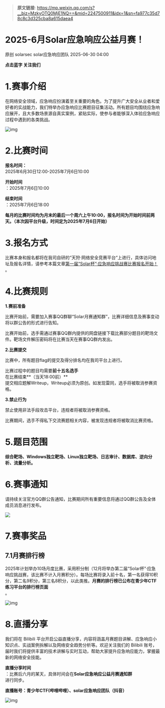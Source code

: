 > **原文链接**: https://mp.weixin.qq.com/s?__biz=MzkyOTQ0MjE1NQ==&mid=2247500911&idx=1&sn=fa977c35d78c8c3d325cba8a615daea4

#  2025-6月Solar应急响应公益月赛！  
原创 solarsec  solar应急响应团队   2025-06-30 04:00  
  
**点击蓝字 关注我们**  
  
  
  
# 1.赛事介绍  
  
在网络安全领域，应急响应扮演着至关重要的角色。为了提升广大安全从业者和爱好者的实战能力，我们特举办应急响应比赛题目征集活动。所有题目均围绕应急响应展开，且大多数场景源自真实案例，紧贴实际，使参与者能够深入体验应急响应过程中遇到的各类挑战。  
  
![img](https://mmbiz.qpic.cn/sz_mmbiz_png/DxUXemrrntqZltm4YjorMsWp8okovKgydEGkjPeTMGFick7Z2uMPkYcbN4icCagX9qKb2LiaYhdicYSkia07icoG4TNg/640?wx_fmt=png&from=appmsg "")  
# 2.比赛时间  
  
**报名时间：**  
2025年6月30日12:00-2025年7月6日10:00  
  
**开始时间**  
：2025年7月6日10:00  
  
**结束时间**  
：2025年7月6日18:00  
  
**每月的比赛时间均为月末的最后一个周六上午10:00，报名时间为开始时间前两天。（本次因平台升级，时间定为2025年7月6日开始）**  
# 3.报名方式  
  
比赛本身和报名都将在我司自研的“天狩·网络安全竞赛平台“上进行，具体访问地址及报名详情，请参考本篇文章[第一届“Solar杯”·应急响应挑战赛比赛报名开始！](https://mp.weixin.qq.com/s?__biz=MzkyOTQ0MjE1NQ==&mid=2247495107&idx=1&sn=1fb18efb2aad7e4389e841b7e442360f&scene=21#wechat_redirect)  
。  
# 4.比赛规则  
  
**1.赛前准备**  
  
比赛开始前，需要加入赛事QQ群聊“Solar月赛通知群”，比赛详细信息及赛事变动将以群公告的形式进行告知。  
  
比赛开始前，选手需通过赛事QQ群内提供的网盘链接下载比赛部分题目的靶场文件。靶场文件解压密码将在比赛当天在赛事QQ群内发出。  
  
**2.比赛提交**  
  
比赛中，所有题目flag的提交及得分排名均在我司平台上进行。  
  
比赛过程中的题目均需要**前十五名选手**  
在比赛结束**（当天18:00前）**  
提交相应题解Writeup，Writeup必须为原创。如发现雷同，选手将被取消参赛资格。  
  
**3.禁止行为**  
  
禁止使用非法手段攻击平台，违规者将被取消参赛资格。  
  
比赛期间，选手不得私下交流赛题相关内容，被发现违规者将被取消比赛资格。  
# 5.题目范围  
  
**综合靶场、Windows独立靶场、Linux独立靶场、日志审计、数据库、逆向分析、流量分析。**  
# 6.赛事通知  
  
请持续关注官方QQ群公告通知，比赛期间所有重要信息将通过QQ群公告及全体成员消息进行发布。  
  
![](https://mmbiz.qpic.cn/sz_mmbiz_png/DxUXemrrntqZltm4YjorMsWp8okovKgyNaibNrPHf0m2yUKsvkAVRMRaAVZgxd6Fl4ZbheAWFdSMbibaHibCDolTA/640?wx_fmt=png&from=appmsg "")  
# 7.赛事奖品  
## 7.1月赛排行榜  
  
2025年计划举办10场月度比赛，采用积分制（12月将举办第二届“Solar杯”·应急响应挑战赛，该比赛不计入月赛积分）。每场比赛将录入前十名，第一名获得10积分，第二名9积分，第三名8积分，以此类推。**月赛的排行榜已公布在青少年CTF练习平台的排行榜页面**  
。  
  
![img](https://mmbiz.qpic.cn/sz_mmbiz_png/DxUXemrrntqZltm4YjorMsWp8okovKgySRb1p06ANejjeJqbEzRds4vCCO3fLXndx84CtLh5Hict0kIOtUia2Rog/640?wx_fmt=png&from=appmsg "")  
# 8.直播分享  
  
我们将在 Bilibili 平台开启公益直播分享，内容将涵盖月赛题目讲解、应急响应小知识点、实战案例拆解以及网络安全趋势分析等。欢迎关注我们的 Bilibili 账号，届时我们将提供丰富的技术讲解与实时互动，帮助大家提升应急响应能力，掌握最新的网络安全技能。  
  
**直播分享时间**  
：比赛后六月的某天，具体时间会在**Solar应急响应公益月赛通知群**  
进行同步。  
  
**直播账号：青少年CTF(哔哩哔哩）、solar应急响应团队（抖音）**  
  
![img](https://mmbiz.qpic.cn/sz_mmbiz_png/DxUXemrrntqZltm4YjorMsWp8okovKgyCyZibOAniaDNPkPASiatItnP7xicQynFIoveOmJMB7Bxug0qPwoP8V5WHQ/640?wx_fmt=png&from=appmsg "")  
  
  
  
